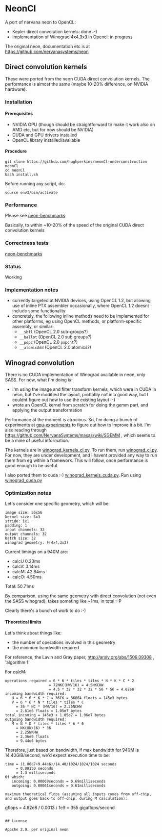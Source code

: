 # NeonCl

A port of nervana neon to OpenCL:
- Kepler direct convolution kernels: done :-)
- Implementation of Winograd 4x4,3x3 in Opencl: in progress

The original neon, documentation etc is at https://github.com/nervanasystems/neon

## Direct convolution kernels

These were ported from the neon CUDA direct convolution kernels.  The performance is almost the same (maybe 10-20% difference, on NVIDIA hardware).

### Installation

#### Prerequisites

* NVIDIA GPU (though should be straightforward to make it work also on AMD etc, but for now should be
NVIDIA)
* CUDA and GPU drivers installed
* OpenCL library installed/available

#### Procedure

```
git clone https://github.com/hughperkins/neonCl-underconstruction neonCl
cd neonCl
bash install.sh
```
Before running any script, do:
```
source env3/bin/activate
```

### Performance

Please see [neon-benchmarks](https://github.com/hughperkins/neon-benchmarks/blob/master/results/vgga_summary.md)

Basically, to within ~10-20% of the speed of the original CUDA direct convolution kernels

### Correctness tests

[neon-benchmarks](https://github.com/hughperkins/neon-benchmarks/blob/master/results/vgga_summary.md)

### Status

Working

### Implementation notes

* currently targeted at NVIDIA devices, using OpenCL 1.2, but allowing use of inline PTX assembler
occasionally, where OpenCL 1.2 doesnt include some functionality
* concretely, the following inline methods need to be implemented for other platforms, eg using OpenCL
methods, or platform-specific assembly, or similar:
  * `__shfl`  (OpenCL 2.0 sub-groups?)
  * `__ballot` (OpenCL 2.0 sub groups?)
  * `__popc` (OpenCL 2.0 `popcnt`?)
  * `__atomicAdd` (OpenCL 2.0 atomics?)

## Winograd convolution

There is no CUDA implementation of Winograd available in neon, only SASS.  For now, what I'm doing is:
- I'm using the image and filter transform kernels, which were in CUDA in neon, but I've modified the layout, probably not in a good way, but I couldnt figure out how to use the existing layout :-)
- wrote an OpenCL kernel from scratch for doing the gemm part, and applying the output transformation

Performance at the moment is atrocious.  So, I'm doing a bunch of experiments at [gpu-experiments](https://github.com/hughperkins/gpu-experiments) to figure out how to improve it a bit. I'm also reading through https://github.com/NervanaSystems/maxas/wiki/SGEMM , which seems to be a mine of useful information.

The kernels are in [winograd_kernels_cl.py](winograd_kernels_cl.py).  To run them, run [winograd_cl.py](winograd_cl.py).  For now, they are under development, and I havent provided any way to run them from eg within a framework.  This will follow, once performance is good enough to be useful.

I also ported them to cuda :-)  [winograd_kernels_cuda.py](winograd_kernels_cuda.py).  Run using [winograd_cuda.py](winograd_cuda.py)

### Optimization notes

Let's consider one specific geometry, which will be:
```
image size: 56x56
kernel size: 3x3
stride: 1x1
padding: 1
input channels: 32
output channels: 32
batch size: 32
winograd geometry: F(4x4,3x3)
```

Current timings on a 940M are:
- calcU 0.23ms
- calcV: 3.14ms
- calcM: 42.84ms
- calcO: 4.50ms

Total: 50.71ms

By comparison, using the same geometry with direct convolution (not even the SASS winograd), takes someting like ~1ms, in total :-P

Clearly there's a bunch of work to do :-)

#### Theoretical limits

Let's think about things like:
- the number of operations involved in this geometry
- the minimum bandwidth required

For reference, the Lavin and Gray paper, http://arxiv.org/abs/1509.09308 , 'algorithm 1'

For calcM:
```
operations required = 6 * 6 * tiles * tiles * N * K * C * 2
                    = 72NKC(HW/16) = 4.5NKCHW
                    = 4.5 * 32 * 32 * 32 * 56 * 56 = 4.62e8
incoming bandwidth required:
   U = 6 * 6 * K * C = 36CK = 36864 floats = 145e3 bytes
   V = 6 * 6 * N * tiles * tiles * C
     = 36 * NC * (HW/16) = 2.25NCHW
     = 2.61e6 floats = 1.05e7 bytes
total incoming = 145e3 + 1.05e7 = 1.06e7 bytes
outgoing bandwidth required:
   M = N * K * tiles * tiles * 6 * 6
     = NK(HW/16) * 36
     = 2.25NKHW
     = 2.36e6 floats
     = 9.44e6 bytes
```
Therefore, just based on bandwidth, if max bandwidth for 940M is 14.40GiB/second, we'd expect execution time to be:
```
time = (1.06e7+9.44e6)/14.40/1024/1024/1024 seconds
     = 0.00130 seconds
     = 1.3 milliseconds
Of which:
   incoming: 0.00069seconds = 0.69milliseconds
   outgoing: 0.00061seconds = 0.61milliseconds

maximum theoretical flops (assuming all inputs comes from off-chip, and output goes back to off-chip, during M calculation):
```
gflops = 4.62e8 / 0.0013 / 1e9
       = 355 gigaflops/second
```

## License

Apache 2.0, per original neon

